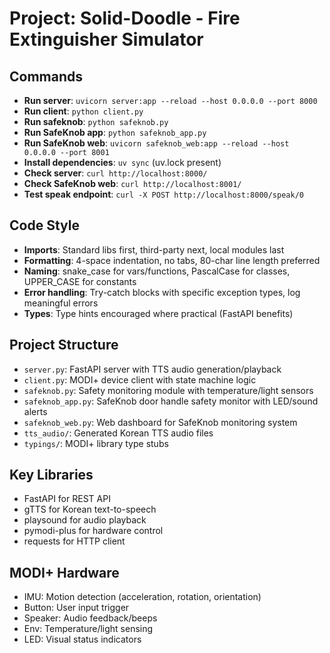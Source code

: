 # Project: Solid-Doodle - Fire Extinguisher Simulator

## Commands
- **Run server**: `uvicorn server:app --reload --host 0.0.0.0 --port 8000`
- **Run client**: `python client.py`
- **Run safeknob**: `python safeknob.py`
- **Run SafeKnob app**: `python safeknob_app.py`
- **Run SafeKnob web**: `uvicorn safeknob_web:app --reload --host 0.0.0.0 --port 8001`
- **Install dependencies**: `uv sync` (uv.lock present)
- **Check server**: `curl http://localhost:8000/`
- **Check SafeKnob web**: `curl http://localhost:8001/`
- **Test speak endpoint**: `curl -X POST http://localhost:8000/speak/0`

## Code Style
- **Imports**: Standard libs first, third-party next, local modules last
- **Formatting**: 4-space indentation, no tabs, 80-char line length preferred
- **Naming**: snake_case for vars/functions, PascalCase for classes, UPPER_CASE for constants
- **Error handling**: Try-catch blocks with specific exception types, log meaningful errors
- **Types**: Type hints encouraged where practical (FastAPI benefits)

## Project Structure
- `server.py`: FastAPI server with TTS audio generation/playback
- `client.py`: MODI+ device client with state machine logic  
- `safeknob.py`: Safety monitoring module with temperature/light sensors
- `safeknob_app.py`: SafeKnob door handle safety monitor with LED/sound alerts
- `safeknob_web.py`: Web dashboard for SafeKnob monitoring system
- `tts_audio/`: Generated Korean TTS audio files
- `typings/`: MODI+ library type stubs

## Key Libraries
- FastAPI for REST API
- gTTS for Korean text-to-speech
- playsound for audio playback
- pymodi-plus for hardware control
- requests for HTTP client

## MODI+ Hardware
- IMU: Motion detection (acceleration, rotation, orientation)
- Button: User input trigger
- Speaker: Audio feedback/beeps
- Env: Temperature/light sensing
- LED: Visual status indicators
